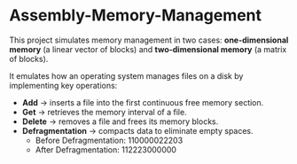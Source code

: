 # Assembly-Memory-Management

This project simulates memory management in two cases: **one-dimensional memory** (a linear vector of blocks) and **two-dimensional memory** (a matrix of blocks).

It emulates how an operating system manages files on a disk by implementing key operations:

- **Add** -> inserts a file into the first continuous free memory section.
- **Get** -> retrieves the memory interval of a file.
- **Delete** -> removes a file and frees its memory blocks.
- **Defragmentation** -> compacts data to eliminate empty spaces.
  - Before Defragmentation: 110000022203
  - After Defragmentation: 112223000000

  
